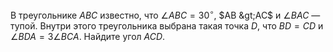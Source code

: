 В треугольнике $ABC$ известно, что $\angle ABC = 30 ^\circ$, $AB &gt;AC$ и $\angle BAC$ — тупой. Внутри этого треугольника выбрана такая точка $D$, что $BD=CD$ и $\angle BDA=3\angle BCA$. Найдите угол $ACD$.